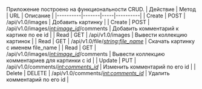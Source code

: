 Приложение построено на функциональности CRUD.
| Действие | Метод | URL | Описание |
|----------|-------|-----|----------|
| Create | POST | /api/v1.0/images | Добавить картинку |
| Create | POST | /api/v1.0/images/*<int:image_id>*/comments | Добавить комментарий к картике по ее id |
| Read | GET | /api/v1.0/images | Вывести коллекцию картинок |
| Read | GET | /api/v1.0/file/*<string:file_name>* | Скачать картинку с именем file_name |
| Read | GET | /api/v1.0/images/*<int:image_id>*/comments | Вывести коллекцию комментариев для картинки с id | 
| Update | PUT | /api/v1.0/comments/*<int:comments_id>* | Изменить комментарий по его id |
| Delete | DELETE | /api/v1.0/comments/*<int:comments_id>* | Удалить комментарий по его id |
